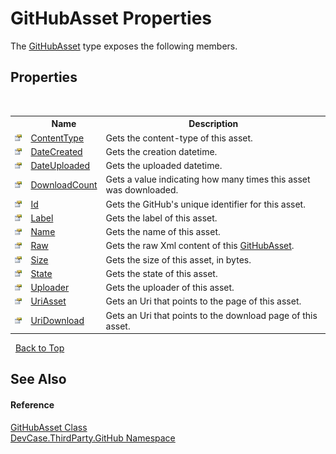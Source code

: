 # GitHubAsset Properties
 

The <a href="T_DevCase_ThirdParty_GitHub_GitHubAsset">GitHubAsset</a> type exposes the following members.


## Properties
&nbsp;<table><tr><th></th><th>Name</th><th>Description</th></tr><tr><td>![Public property](media/pubproperty.gif "Public property")</td><td><a href="P_DevCase_ThirdParty_GitHub_GitHubAsset_ContentType">ContentType</a></td><td>
Gets the content-type of this asset.</td></tr><tr><td>![Public property](media/pubproperty.gif "Public property")</td><td><a href="P_DevCase_ThirdParty_GitHub_GitHubAsset_DateCreated">DateCreated</a></td><td>
Gets the creation datetime.</td></tr><tr><td>![Public property](media/pubproperty.gif "Public property")</td><td><a href="P_DevCase_ThirdParty_GitHub_GitHubAsset_DateUploaded">DateUploaded</a></td><td>
Gets the uploaded datetime.</td></tr><tr><td>![Public property](media/pubproperty.gif "Public property")</td><td><a href="P_DevCase_ThirdParty_GitHub_GitHubAsset_DownloadCount">DownloadCount</a></td><td>
Gets a value indicating how many times this asset was downloaded.</td></tr><tr><td>![Public property](media/pubproperty.gif "Public property")</td><td><a href="P_DevCase_ThirdParty_GitHub_GitHubAsset_Id">Id</a></td><td>
Gets the GitHub's unique identifier for this asset.</td></tr><tr><td>![Public property](media/pubproperty.gif "Public property")</td><td><a href="P_DevCase_ThirdParty_GitHub_GitHubAsset_Label">Label</a></td><td>
Gets the label of this asset.</td></tr><tr><td>![Public property](media/pubproperty.gif "Public property")</td><td><a href="P_DevCase_ThirdParty_GitHub_GitHubAsset_Name">Name</a></td><td>
Gets the name of this asset.</td></tr><tr><td>![Public property](media/pubproperty.gif "Public property")</td><td><a href="P_DevCase_ThirdParty_GitHub_GitHubAsset_Raw">Raw</a></td><td>
Gets the raw Xml content of this <a href="T_DevCase_ThirdParty_GitHub_GitHubAsset">GitHubAsset</a>.</td></tr><tr><td>![Public property](media/pubproperty.gif "Public property")</td><td><a href="P_DevCase_ThirdParty_GitHub_GitHubAsset_Size">Size</a></td><td>
Gets the size of this asset, in bytes.</td></tr><tr><td>![Public property](media/pubproperty.gif "Public property")</td><td><a href="P_DevCase_ThirdParty_GitHub_GitHubAsset_State">State</a></td><td>
Gets the state of this asset.</td></tr><tr><td>![Public property](media/pubproperty.gif "Public property")</td><td><a href="P_DevCase_ThirdParty_GitHub_GitHubAsset_Uploader">Uploader</a></td><td>
Gets the uploader of this asset.</td></tr><tr><td>![Public property](media/pubproperty.gif "Public property")</td><td><a href="P_DevCase_ThirdParty_GitHub_GitHubAsset_UriAsset">UriAsset</a></td><td>
Gets an Uri that points to the page of this asset.</td></tr><tr><td>![Public property](media/pubproperty.gif "Public property")</td><td><a href="P_DevCase_ThirdParty_GitHub_GitHubAsset_UriDownload">UriDownload</a></td><td>
Gets an Uri that points to the download page of this asset.</td></tr></table>&nbsp;
<a href="#githubasset-properties">Back to Top</a>

## See Also


#### Reference
<a href="T_DevCase_ThirdParty_GitHub_GitHubAsset">GitHubAsset Class</a><br /><a href="N_DevCase_ThirdParty_GitHub">DevCase.ThirdParty.GitHub Namespace</a><br />
